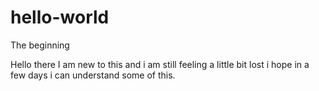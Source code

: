 # hello-world
The beginning 

Hello there I am new to this and i am still feeling a little bit lost i hope in a few days i can understand some of this.
